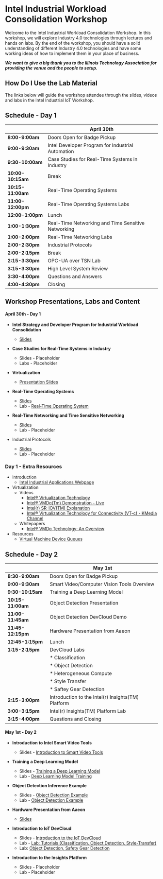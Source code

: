 # Intel Industrial Workload Consolidation Workshop

Welcome to the Intel Industrial Workload Consolidation Workshop. In this workshop, we will explore Industry 4.0 technologies through lectures and hands on labs. By the end of the workshop, you should have a solid understanding of different Industry 4.0 technologies and have some working ideas of how to implement them in your place of business.

**_We want to give a big thank you to the Illinois Technology Association for providing the venue and the people to setup._**

## How Do I Use the Lab Material

The links below will guide the workshop attendee through the slides, videos and labs in the Intel Industrial IoT Workshop.

## Schedule - Day 1

|                   | April 30th                                         |
| ----------------- | -------------------------------------------------- |
| **8:00-9:00am**   | Doors Open for Badge Pickup                        |
| **9:00-9:30am**   | Intel Developer Program for Industrial Automation  |
| **9:30-10:00am**  | Case Studies for Real-Time Systems in Industry     |
| **10:00-10:15am** | Break                                              |
| **10:15-11:00am** | Real-Time Operating Systems                        |
| **11:00-12:00pm** | Real-Time Operating Systems Labs                   |
| **12:00-1:00pm**  | Lunch                                              |
| **1:00-1:30pm**   | Real-Time Networking and Time Sensitive Networking |
| **1:00-2:00pm**   | Real-Time Networking Labs                          |
| **2:00-2:30pm**   | Industrial Protocols                               |
| **2:00-2:15pm**   | Break                                              |
| **2:15-3:30pm**   | OPC-UA over TSN Lab                                |
| **3:15-3:30pm**   | High Level System Review                           |
| **3:30-4:00pm**   | Questions and Answers                              |
| **4:00-4:30pm**   | Closing                                            |

## Workshop Presentations, Labs and Content

#### April 30th - Day 1
-   **Intel Strategy and Developer Program for Industrial Workload Consolidation**
    -   [Slides](./presentations/01-Intel-Developer-Program-and-Industrial-IoT-Strategy.pdf)

-   **Case Studies for Real-Time Systems in Industry**
    -   Slides - Placeholder
    -   Labs - Placeholder

-   **Virtualization**
    -   [Presentation Slides](./presentations/02-Virtualization.pdf)

-   **Real-Time Operating Systems**
    -   [Slides](./presentations/03-Real-Time-Systems.pdf)
    -   Lab - [Real-Time Operating System](https://github.com/SSG-DRD-IOT/real-time-lab)

-   **Real-Time Networking and Time Sensitive Networking**
    -   [Slides](./presentations/04-Time-Sensitive-Networking.pdf)
    -   Lab - Placeholder

-   Industrial Protocols
    -   [Slides](./presentations/05-Industrial-Protocols.pdf)
    -   Lab - Placeholder

### Day 1 - Extra Resources
- Introduction
  - [Intel Industrial Applications Webpage](https://www.intel.com/content/www/us/en/internet-of-things/industrial-iot/overview.html)
- Virtualization
  -  Videos
      -   [Intel® Virtualization Technology](https://www.youtube.com/watch?v=gqZrarZiHp8&t=22s)
      -   [Intel® VMDq(Tm) Demonstration - Live](https://www.youtube.com/watch?v=lOBOEcBSSkQ)
      -   [Intel(r) SR-IOV(TM) Explanation](https://www.youtube.com/watch?v=hRHsk8Nycdg)
      -   [Intel® Virtualization Technology for Connectivity (VT-c) - KMedia Channel](https://www.youtube.com/watch?v=Y-EaX3BBzSc&t=3s)
  -   Whitepapers
      -   [Intel® VMDq Technology: An Overview](https://www.intel.com/content/dam/www/public/us/en/documents/white-papers/vmdq-technology-paper.pdf)
-   Resources
    -   [Virtual Machine Device Queues](https://www.intel.com/content/www/us/en/ethernet-products/converged-network-adapters/io-acceleration-technology-vmdq.html)
## Schedule - Day 2

|                   | May 1st                                            |
| ----------------- | -------------------------------------------------- |
| **8:30-9:00am**   | Doors Open for Badge Pickup                        |
| **9:00-9:30am**   | Smart Video/Computer Vision Tools Overview         |
| **9:30-10:15am**  | Training a Deep Learning Model                     |
| **10:15-11:00am** | Object Detection Presentation                      |
| **11:00-11:45am** | Object Detection DevCloud Demo                     |
| **11:45-12:15pm** | Hardware Presentation from Aaeon                   |
| **12:45-1:15pm**  | Lunch                                              |
| **1:15-2:15pm**   | DevCloud Labs                                      |
|                   |* Classification                                    |
|                   |* Object Detection                                  |
|                   |* Heterogeneous Compute                             |
|                   |* Style Transfer                                    |
|                   |* Saftey Gear Detection                             |
| **2:15-3:00pm**   | Introduction to the Intel(r) Insights(TM) Platform |
| **3:00-3:15pm**   | Intel(r) Insights(TM) Platform Lab                 |
| **3:15-4:00pm**   | Questions and Closing                              |

#### May 1st - Day 2

-   **Introduction to Intel Smart Video Tools**
    -   Slides - [Introduction to Smart Video Tools](https://github.com/intel-iot-devkit/smart-video-workshop/blob/master/presentations/01-Introduction-to-Intel-Smart-Video-Tools.pdf)

-   **Training a Deep Learning Model**
    - Slides - [Training a Deep Learning Model](https://github.com/intel-iot-devkit/smart-video-workshop/presentations/DL_training_model.pdf)
    - Lab - [Deep Learning Model Training](https://github.com/intel-iot-devkit/smart-video-workshop/tree/master/dl-model-training)

-   **Object Detection Inference Example**
    -   Slides - [Object Detection Example](https://github.com/intel-iot-devkit/smart-video-workshop/blob/master/presentations/02-03_Basic-End-to-End-Object-Detection-Example.pdf)
    -   Lab - [Object Detection Example](placeholder)

-   **Hardware Presentation from Aaeon**
    - [Slides](placeholder)

-   **Introduction to IoT DevCloud**
    -   Slides - [Introduction to the IoT DevCloud](./presentation/IoT-DevCloud-Intro.pdf)
    -   Lab - [Lab: Tutorials (Classification, Object Detection, Style-Transfer)](https://github.com/intel-iot-devkit/iot-devcloud/tree/master/Tutorials)
    -   Lab: [Object Detection, Safety Gear Detection](https://github.com/intel-iot-devkit/iot-devcloud/tree/master/python)

-   **Introduction to the Insights Platform**
    -   Slides - Placeholder
    -   Lab - Placeholder
<!--
  * **Hardware Heterogeneity**
    - Lab - [Hardware Heterogeneity](https://github.com/intel-iot-devkit/smart-video-workshop/hardware-heterogeneity/README.md)

  * **HW Acceleration with Intel® Movidius™ Neural Compute Stick**
    - Lab - [HW Acceleration with Intel® Movidius™ Neural Compute Stick](https://github.com/intel-iot-devkit/smart-video-workshop/HW-Acceleration-with-Movidious-NCS/README.md) -->
